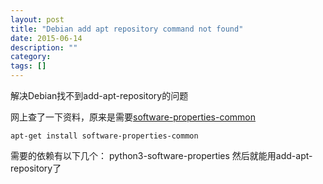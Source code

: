 ```yaml
---
layout: post
title: "Debian add apt repository command not found"
date: 2015-06-14
description: ""
category: 
tags: []
---
```


解决Debian找不到add-apt-repository的问题

网上查了一下资料，原来是需要[software-properties-common](https://packages.debian.org/stretch/software-properties-common)

    apt-get install software-properties-common

需要的依赖有以下几个：
python3-software-properties
然后就能用add-apt-repository了
